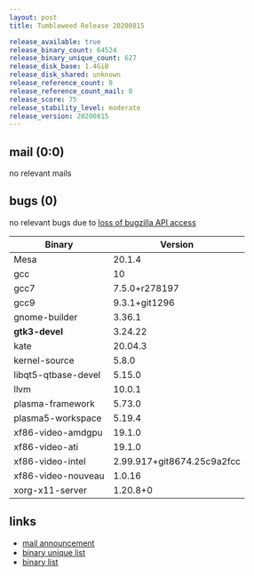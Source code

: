 ```yaml
---
layout: post
title: Tumbleweed Release 20200815

release_available: true
release_binary_count: 64524
release_binary_unique_count: 627
release_disk_base: 1.4GiB
release_disk_shared: unknown
release_reference_count: 0
release_reference_count_mail: 0
release_score: 75
release_stability_level: moderate
release_version: 20200815
---
```


## mail (0:0)

no relevant mails

## bugs (0)

<!--more-->

no relevant bugs due to [loss of bugzilla API access](https://bugzilla.opensuse.org/show_bug.cgi?id=1157722)

Binary | Version
--- | ---
Mesa | 20.1.4
gcc | 10
gcc7 | 7.5.0+r278197
gcc9 | 9.3.1+git1296
gnome-builder | 3.36.1
**gtk3-devel** | 3.24.22
kate | 20.04.3
kernel-source | 5.8.0
libqt5-qtbase-devel | 5.15.0
llvm | 10.0.1
plasma-framework | 5.73.0
plasma5-workspace | 5.19.4
xf86-video-amdgpu | 19.1.0
xf86-video-ati | 19.1.0
xf86-video-intel | 2.99.917+git8674.25c9a2fcc
xf86-video-nouveau | 1.0.16
xorg-x11-server | 1.20.8+0

## links

- [mail announcement](https://lists.opensuse.org/opensuse-factory/2020-08/msg00134.html)
- [binary unique list](http://download.opensuse.org/history/20200815/rpm.unique.list)
- [binary list](http://download.opensuse.org/history/20200815/rpm.list)
